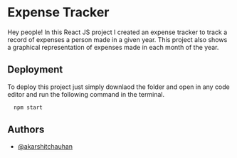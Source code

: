 
# Expense Tracker

Hey people! In this React JS project I created an expense tracker
to track a record of expenses a person made in a given year.
This project also shows a graphical representation of expenses made
in each month of the year.


## Deployment

To deploy this project just simply downlaod the folder and open in
any code editor and run the following command in the terminal.

```bash
  npm start
```


## Authors

- [@akarshitchauhan](https://github.com/akarshitchauhan)

